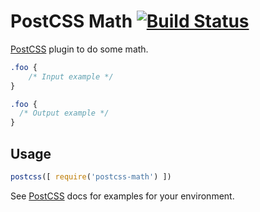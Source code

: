 # PostCSS Math [![Build Status][ci-img]][ci]

[PostCSS] plugin to do some math.

[PostCSS]: https://github.com/postcss/postcss
[ci-img]:  https://travis-ci.org/naaspati/postcss-math.svg
[ci]:      https://travis-ci.org/naaspati/postcss-math

```css
.foo {
    /* Input example */
}
```

```css
.foo {
  /* Output example */
}
```

## Usage

```js
postcss([ require('postcss-math') ])
```

See [PostCSS] docs for examples for your environment.
